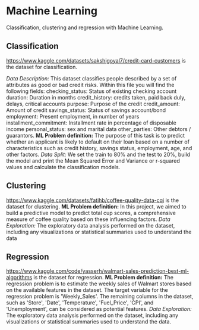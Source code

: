 # Machine Learning
Classification, clustering and regression with Machine Learning.

## Classification
https://www.kaggle.com/datasets/sakshigoyal7/credit-card-customers is the dataset for classification.

 *Data Description:* This dataset classifies people described by a set of attributes as good or bad credit risks. 
Within this file you will find the following fields:
checking_status: Status of existing checking account
duration: Duration in months
credit_history: credits taken, paid back duly, delays, critical accounts
purpose: Purpose of the credit
credit_amount: Amount of credit
savings_status: Status of savings account/bond
employment: Present employment, in number of years
installment_commitment: Installment rate in percentage of disposable income
personal_status: sex and marital data
other_parties: Other debtors / guarantors.
 **ML Problem definition:** The purpose of this task is to predict whether an applicant is likely to default on their 
loan based on a number of characteristics such as credit history, savings status, employment, age, and other 
factors. 
*Data Split:* We set the train to 80% and the test to 20%, build the model and print the Mean Squared Error and 
Variance or r-squared values and calculate the classification models.

## Clustering
https://www.kaggle.com/datasets/fatihb/coffee-quality-data-cqi is the dataset for clustering.
**ML Problem definition:** In this project, we aimed to build a predictive model to predict total cup scores, a 
comprehensive measure of coffee quality based on these influencing factors.
*Data Exploration:* The exploratory data analysis performed on the dataset, including any visualizations or 
statistical summaries used to understand the data

## Regression
https://www.kaggle.com/code/yasserh/walmart-sales-prediction-best-ml-algorithms is the dataset for regression.
**ML Problem definition:** The regression problem is to estimate the weekly sales of Walmart stores based on 
the available features in the dataset. The target variable for the regression problem is 'Weekly_Sales'. The 
remaining columns in the dataset, such as 'Store', 'Date', 'Temperature', 'Fuel_Price', 'CPI', and 
'Unemployment', can be considered as potential features.
*Data Exploration:* The exploratory data analysis performed on the dataset, including any visualizations or 
statistical summaries used to understand the data.


 
